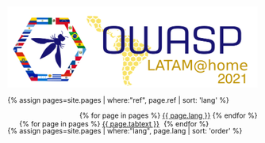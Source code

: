 <img alt="Latam at home logo" src="assets/images/LatamAtHome.png">

{% assign pages=site.pages | where:"ref", page.ref | sort: 'lang' %}
<ul style="text-align: right;">
{% for page in pages %}
  <li style="display:inline;">
    <a id="{{ page.lang }}-site" href="www-event-2021-latam-at-home{{ page.url }}" class="{{ page.lang }}">{{ page.lang }}</a>
  </li>
{% endfor %}
</ul>

{% assign pages=site.pages | where:"lang", page.lang | sort: 'order' %}
<ul style="margin-top: -45px;">
{% for page in pages %}
  <li style="display:inline; margin-right: 5px;" class="tab-link">
    <a href="www-event-2021-latam-at-home{{ page.url }}">{{ page.tabtext }}</a>
  </li>
{% endfor %}
</ul>

<script>
let alreadyTranslated = localStorage.getItem("translation")
if (!alreadyTranslated) {
  let lang = navigator.userLanguage || navigator.language || navigator.browserLanguage || navigator.systemLanguage
  if (lang && lang.length > 2) {
    lang = lang.substring(0, 2)
  }

  localStorage.setItem("translation", lang)

  if (lang.includes("es")) {
    document.getElementById("ES-site").click()
  } else if (lang.includes("pt")) {
    document.getElementById("PT-site").click()
  } else {
    document.getElementById("EN-site").click()
  }
}
</script>
